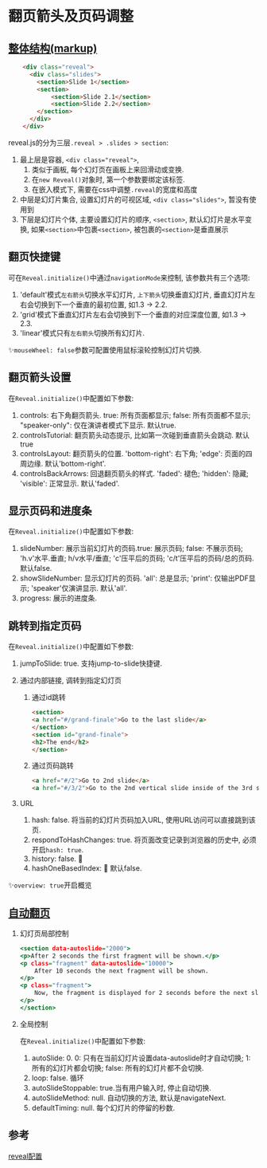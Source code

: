 # 翻页箭头及页码调整

## [整体结构(markup)](https://revealjs.com/markup/)

```html
    <div class="reveal">
      <div class="slides">
        <section>Slide 1</section>
        <section>
            <section>Slide 2.1</section>
            <section>Slide 2.2</section>
        </section>
      </div>
    </div>
```

reveal.js的分为三层`.reveal > .slides > section`:

1. 最上层是容器, `<div class="reveal">`,
    1. 类似于画板, 每个幻灯页在画板上来回滑动或变换.
    2. 在`new Reveal()`对象时, 第一个参数要绑定该标签.
    3. 在嵌入模式下, 需要在css中调整`.reveal`的宽度和高度
2. 中层是幻灯片集合, 设置幻灯片的可视区域, `<div class="slides">`, 暂没有使用到
3. 下层是幻灯片个体, 主要设置幻灯片的顺序, `<section>`, 默认幻灯片是水平变换, 如果`<section>`中包裹`<section>`, 被包裹的`<section>`是垂直展示

## 翻页快捷键

可在`Reveal.initialize()`中通过`navigationMode`来控制, 该参数共有三个选项:

1. 'default'模式`左右箭头`切换水平幻灯片, `上下箭头`切换垂直幻灯片, 垂直幻灯片左右会切换到下一个垂直的最初位置, 如1.3 -> 2.2.
2. 'grid'模式下垂直幻灯片左右会切换到下一个垂直的对应深度位置, 如1.3 -> 2.3.
3. 'linear'模式只有`左右箭头`切换所有幻灯片.

✨`mouseWheel: false`参数可配置使用鼠标滚轮控制幻灯片切换.

## 翻页箭头设置

在`Reveal.initialize()`中配置如下参数:

1. controls: 右下角翻页箭头. true: 所有页面都显示; false: 所有页面都不显示; "speaker-only": 仅在演讲者模式下显示. 默认true.
2. controlsTutorial: 翻页箭头动态提示, 比如第一次碰到垂直箭头会跳动. 默认true
3. controlsLayout: 翻页箭头的位置. 'bottom-right': 右下角; 'edge': 页面的四周边缘. 默认'bottom-right'.
4. controlsBackArrows: 回退翻页箭头的样式. 'faded': 褪色; 'hidden': 隐藏; 'visible': 正常显示. 默认'faded'.

## 显示页码和进度条

在`Reveal.initialize()`中配置如下参数:

1. slideNumber: 展示当前幻灯片的页码.true: 展示页码; false: 不展示页码; 'h.v'水平.垂直; h/v水平/垂直; 'c'压平后的页码; 'c/t'压平后的页码/总的页码. 默认false.
2. showSlideNumber: 显示幻灯片的页码. 'all': 总是显示; 'print': 仅输出PDF显示; 'speaker'仅演讲显示. 默认'all'.
3. progress: 展示的进度条.

## 跳转到指定页码

在`Reveal.initialize()`中配置如下参数:

1. jumpToSlide: true. 支持jump-to-slide快捷键.
2. 通过内部链接, 调转到指定幻灯页
    1. 通过id跳转

        ```html
        <section>
        <a href="#/grand-finale">Go to the last slide</a>
        </section>
        <section id="grand-finale">
        <h2>The end</h2>
        </section>
        ```

    2. 通过页码跳转

        ```html
        <a href="#/2">Go to 2nd slide</a>
        <a href="#/3/2">Go to the 2nd vertical slide inside of the 3rd slide</a>
        ```

3. URL
    1. hash: false. 将当前的幻灯片页码加入URL, 使用URL访问可以直接跳到该页.
    2. respondToHashChanges: true. 将页面改变记录到浏览器的历史中, 必须开启`hash: true`.
    3. history: false. 🔴
    4. hashOneBasedIndex: 🔴 默认false.

✨`overview: true`开启概览

## [自动翻页](https://revealjs.com/auto-slide/)


1. 幻灯页局部控制

    ```htm
    <section data-autoslide="2000">
    <p>After 2 seconds the first fragment will be shown.</p>
    <p class="fragment" data-autoslide="10000">
        After 10 seconds the next fragment will be shown.
    </p>
    <p class="fragment">
        Now, the fragment is displayed for 2 seconds before the next slide is shown.
    </p>
    </section>
    ```

2. 全局控制

    在`Reveal.initialize()`中配置如下参数:

    1. autoSlide: 0. 0: 只有在当前幻灯片设置data-autoslide时才自动切换; 1: 所有的幻灯片都会切换; false: 所有的幻灯片都不会切换.
    2. loop: false. 循环
    3. autoSlideStoppable: true.当有用户输入时, 停止自动切换.
    4. autoSlideMethod: null. 自动切换的方法, 默认是navigateNext.
    5. defaultTiming: null. 每个幻灯片的停留的秒数.

## 参考

 [reveal配置](https://revealjs.com/config/)
